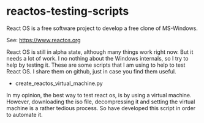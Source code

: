 # reactos-testing-scripts

React OS is a free software project to develop a free clone of MS-Windows.

See: https://www.reactos.org

React OS is still in alpha state, although many things work right now. But it needs a lot of work. I no nothing about the Windows internals, so I try to help by testing it. These are some scripts that I am using to help to test React OS. I share them on github, just in case you find them useful.

* create_reactos_virtual_machine.py

In my opinion, the best way to test react os, is by using a virtual machine. However, downloading the iso file, decompressing it and setting the virtual machine is a rather tedious process. So have developed this script in order to automate it.

